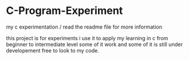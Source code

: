 # C-Program-Experiment
my c experimentation / read the readme file for more information

this project is for experiments i use it to apply 
my learning in c from beginner to intermediate level
some of it work and some of it is still under developement
free to look to my code. 
